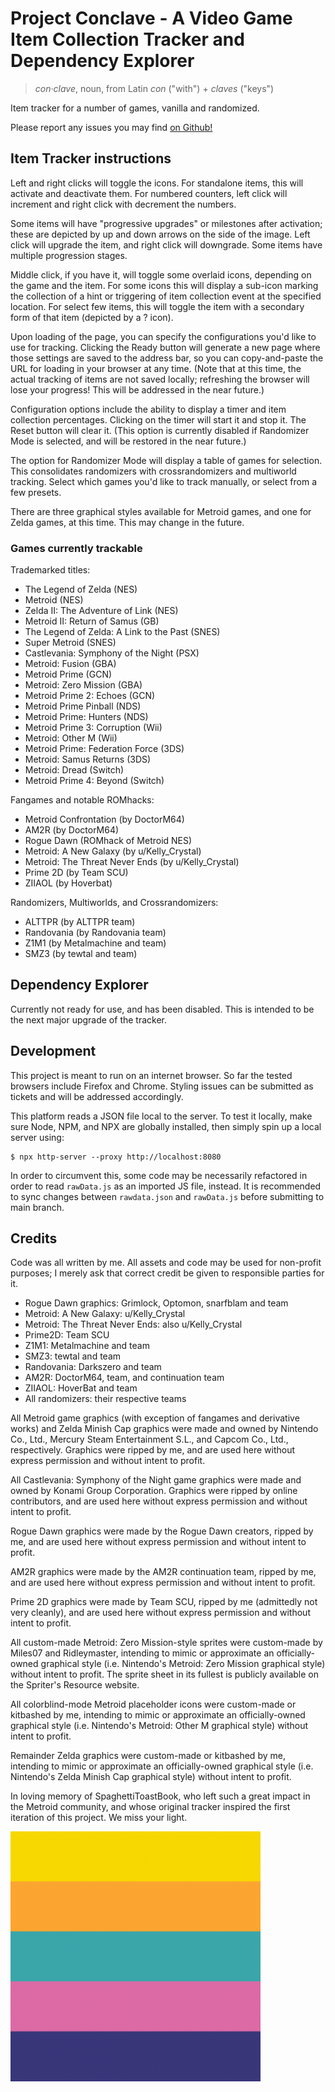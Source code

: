 # Project Conclave - A Video Game Item Collection Tracker and Dependency Explorer

> _con·​clave_, noun, from Latin _con_ ("with") + _claves_ ("keys")

Item tracker for a number of games, vanilla and randomized.

Please report any issues you may find [on Github!](https://github.com/mileswest07/project-conclave/issues)

## Item Tracker instructions

Left and right clicks will toggle the icons. For standalone items, this will activate and deactivate them. For numbered counters, left click will increment and right click with decrement the numbers.

Some items will have "progressive upgrades" or milestones after activation; these are depicted by up and down arrows on the side of the image. Left click will upgrade the item, and right click will downgrade. Some items have multiple progression stages.

Middle click, if you have it, will toggle some overlaid icons, depending on the game and the item. For some icons this will display a sub-icon marking the collection of a hint or triggering of item collection event at the specified location. For select few items, this will toggle the item with a secondary form of that item (depicted by a ? icon).

Upon loading of the page, you can specify the configurations you'd like to use for tracking. Clicking the Ready button will generate a new page where those settings are saved to the address bar, so you can copy-and-paste the URL for loading in your browser at any time. (Note that at this time, the actual tracking of items are not saved locally; refreshing the browser will lose your progress! This will be addressed in the near future.)

Configuration options include the ability to display a timer and item collection percentages. Clicking on the timer will start it and stop it. The Reset button will clear it. (This option is currently disabled if Randomizer Mode is selected, and will be restored in the near future.)

The option for Randomizer Mode will display a table of games for selection. This consolidates randomizers with crossrandomizers and multiworld tracking. Select which games you'd like to track manually, or select from a few presets.

There are three graphical styles available for Metroid games, and one for Zelda games, at this time. This may change in the future.

### Games currently trackable

Trademarked titles:

- The Legend of Zelda (NES)
- Metroid (NES)
- Zelda II: The Adventure of Link (NES)
- Metroid II: Return of Samus (GB)
- The Legend of Zelda: A Link to the Past (SNES)
- Super Metroid (SNES)
- Castlevania: Symphony of the Night (PSX)
- Metroid: Fusion (GBA)
- Metroid Prime (GCN)
- Metroid: Zero Mission (GBA)
- Metroid Prime 2: Echoes (GCN)
- Metroid Prime Pinball (NDS)
- Metroid Prime: Hunters (NDS)
- Metroid Prime 3: Corruption (Wii)
- Metroid: Other M (Wii)
- Metroid Prime: Federation Force (3DS)
- Metroid: Samus Returns (3DS)
- Metroid: Dread (Switch)
- Metroid Prime 4: Beyond (Switch)

Fangames and notable ROMhacks:

- Metroid Confrontation (by DoctorM64)
- AM2R (by DoctorM64)
- Rogue Dawn (ROMhack of Metroid NES)
- Metroid: A New Galaxy (by u/Kelly_Crystal)
- Metroid: The Threat Never Ends (by u/Kelly_Crystal)
- Prime 2D (by Team SCU)
- ZIIAOL (by Hoverbat)

Randomizers, Multiworlds, and Crossrandomizers:

- ALTTPR (by ALTTPR team)
- Randovania (by Randovania team)
- Z1M1 (by Metalmachine and team)
- SMZ3 (by tewtal and team)

## Dependency Explorer

Currently not ready for use, and has been disabled. This is intended to be the next major upgrade of the tracker.

## Development

This project is meant to run on an internet browser. So far the tested browsers include Firefox and Chrome. Styling issues can be submitted as tickets and will be addressed accordingly.

This platform reads a JSON file local to the server. To test it locally, make sure Node, NPM, and NPX are globally installed, then simply spin up a local server using:

```
$ npx http-server --proxy http://localhost:8080
```

In order to circumvent this, some code may be necessarily refactored in order to read `rawData.js` as an imported JS file, instead. It is recommended to sync changes between `rawdata.json` and `rawData.js` before submitting to main branch.

## Credits

Code was all written by me. All assets and code may be used for non-profit purposes; I merely ask that correct credit be given to responsible parties for it.

* Rogue Dawn graphics: Grimlock, Optomon, snarfblam and team
* Metroid: A New Galaxy: u/Kelly_Crystal
* Metroid: The Threat Never Ends: also u/Kelly_Crystal
* Prime2D: Team SCU
* Z1M1: Metalmachine and team
* SMZ3: tewtal and team
* Randovania: Darkszero and team
* AM2R: DoctorM64, team, and continuation team
* ZIIAOL: HoverBat and team
* All randomizers: their respective teams

All Metroid game graphics (with exception of fangames and derivative works) and Zelda Minish Cap graphics were made and owned by Nintendo Co., Ltd., Mercury Steam Entertainment S.L., and Capcom Co., Ltd., respectively. Graphics were ripped by me, and are used here without express permission and without intent to profit.

All Castlevania: Symphony of the Night game graphics were made and owned by Konami Group Corporation. Graphics were ripped by online contributors, and are used here without express permission and without intent to profit.

Rogue Dawn graphics were made by the Rogue Dawn creators, ripped by me, and are used here without express permission and without intent to profit.

AM2R graphics were made by the AM2R continuation team, ripped by me, and are used here without express permission and without intent to profit.

Prime 2D graphics were made by Team SCU, ripped by me (admittedly not very cleanly), and are used here without express permission and without intent to profit.

All custom-made Metroid: Zero Mission-style sprites were custom-made by Miles07 and Ridleymaster, intending to mimic or approximate an officially-owned graphical style (i.e. Nintendo's Metroid: Zero Mission graphical style) without intent to profit. The sprite sheet in its fullest is publicly available on the Spriter's Resource website.

All colorblind-mode Metroid placeholder icons were custom-made or kitbashed by me, intending to mimic or approximate an officially-owned graphical style (i.e. Nintendo's Metroid: Other M graphical style) without intent to profit.

Remainder Zelda graphics were custom-made or kitbashed by me, intending to mimic or approximate an officially-owned graphical style (i.e. Nintendo's Zelda Minish Cap graphical style) without intent to profit.



In loving memory of SpaghettiToastBook, who left such a great impact in the Metroid community, and whose original tracker inspired the first iteration of this project. We miss your light.

![In loving memory of SpaghettiToastBook](images/spaghettitoastbook_icon.png)
